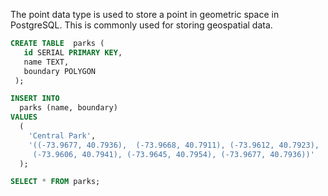 The point data type is used to store a point in geometric space in PostgreSQL. This is commonly used for storing geospatial data.

```sql
CREATE TABLE  parks (
   id SERIAL PRIMARY KEY, 
   name TEXT, 
   boundary POLYGON
 ); 

INSERT INTO
  parks (name, boundary)
VALUES
  (
    'Central Park',
    '((-73.9677, 40.7936),  (-73.9668, 40.7911), (-73.9612, 40.7923), 
     (-73.9606, 40.7941), (-73.9645, 40.7954), (-73.9677, 40.7936))'
  );

SELECT * FROM parks;
```